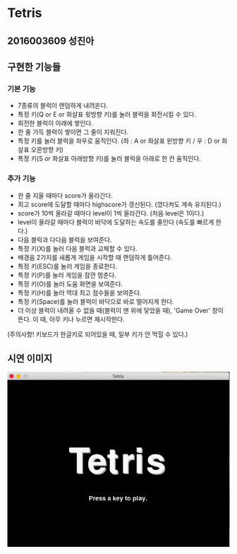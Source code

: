 # Tetris
## 2016003609 성진아
## 구현한 기능들
### 기본 기능
* 7종류의 블럭이 랜덤하게 내려온다. 
* 특정 키(Q or E or 화살표 윗방향 키)를 눌러 블럭을 회전시킬 수 있다.   
* 회전한 블럭이 아래에 쌓인다.
* 한 줄 가득 블럭이 쌓이면 그 줄이 지워진다.    
* 특정 키를 눌러 블럭을 좌우로 움직인다. (좌 : A or 화살표 왼방향 키 / 우 : D or 화살표 오른방향 키)
* 특정 키(S or 화살표 아래방향 키)를 눌러 블럭을 아래로 한 칸 움직인다.

### 추가 기능
* 한 줄 지울 때마다 score가 올라간다.    
* 최고 score에 도달할 때마다 highscore가 갱신된다. (껐다켜도 계속 유지된다.) 
* score가 10씩 올라갈 때마다 level이 1씩 올라간다. (처음 level은 1이다.)   
* level이 올라갈 때마다 블럭이 바닥에 도달하는 속도를 줄인다 (속도를 빠르게 한다.) 
* 다음 블럭과 다다음 블럭을 보여준다.
* 특정 키(X)를 눌러 다음 블럭과 교체할 수 있다.
* 배경음 2가지를 새롭게 게임을 시작할 때 랜덤하게 틀어준다.  
* 특정 키(ESC)를 눌러 게임을 종료한다.
* 특정 키(P)를 눌러 게임을 잠깐 멈춘다.
* 특정 키(O)를 눌러 도움 화면을 보여준다.
* 특정 키(H)를 눌러 역대 최고 점수들을 보여준다.
* 특정 키(Space)를 눌러 블럭이 바닥으로 바로 떨어지게 한다.  
* 더 이상 블럭이 내려올 수 없을 때(블럭이 맨 위에 닿았을 때), 'Game Over' 창이 뜬다. 이 때, 아무 키나 누르면 재시작한다.  
    
(주의사항! 키보드가 한글키로 되어있을 때, 일부 키가 안 먹힐 수 있다.)

## 시연 이미지
![image](./img/tetris.gif)
